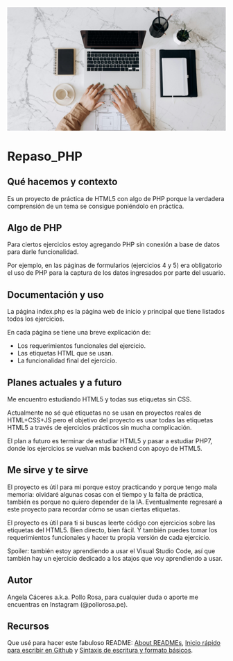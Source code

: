 <picture>
 <source media="(prefers-color-scheme: dark)" srcset="assets/images/portada2_readme.jpg">
 <source media="(prefers-color-scheme: light)" srcset="assets/images/portada1_readme.jpg">
 <img alt="Portada de una persona estudiando en su laptop" src="assets/images/portada1_readme.jpg">
</picture>

# Repaso_PHP

## Qué hacemos y contexto
Es un proyecto de práctica de HTML5 con algo de PHP porque la verdadera comprensión de un tema se consigue poniéndolo en práctica.

## Algo de PHP
Para ciertos ejercicios estoy agregando PHP sin conexión a base de datos para darle funcionalidad.

Por ejemplo, en las páginas de formularios (ejercicios 4 y 5) era obligatorio el uso de PHP para la captura de los datos ingresados por parte del usuario.

## Documentación y uso
La página index.php es la página web de inicio y principal que tiene listados todos los ejercicios.

En cada página se tiene una breve explicación de:
* Los requerimientos funcionales del ejercicio.
* Las etiquetas HTML que se usan.
* La funcionalidad final del ejercicio.

## Planes actuales y a futuro
Me encuentro estudiando HTML5 y todas sus etiquetas sin CSS.

Actualmente no sé qué etiquetas no se usan en proyectos reales de HTML+CSS+JS pero el objetivo del proyecto es usar todas las etiquetas HTML5 a través de ejercicios prácticos sin mucha complicación.

El plan a futuro es terminar de estudiar HTML5 y pasar a estudiar PHP7, donde los ejercicios se vuelvan más backend con apoyo de HTML5.

## Me sirve y te sirve
El proyecto es útil para mi porque estoy practicando y porque tengo mala memoria: olvidaré algunas cosas con el tiempo y la falta de práctica, también es porque no quiero depender de la IA. Eventualmente regresaré a este proyecto para recordar cómo se usan ciertas etiquetas.

El proyecto es útil para ti si buscas leerte código con ejercicios sobre las etiquetas del HTML5. Bien directo, bien fácil. Y también puedes tomar los requerimientos funcionales y hacer tu propia versión de cada ejercicio.

Spoiler: también estoy aprendiendo a usar el Visual Studio Code, así que también hay un ejercicio dedicado a los atajos que voy aprendiendo a usar.

## Autor
Angela Cáceres a.k.a. Pollo Rosa, para cualquier duda o aporte me encuentras en Instagram (@pollorosa.pe).

## Recursos
Que usé para hacer este fabuloso README: [About READMEs](https://docs.github.com/en/repositories/managing-your-repositorys-settings-and-features/customizing-your-repository/about-readmes), [Inicio rápido para escribir en Github](https://docs.github.com/es/get-started/writing-on-github/getting-started-with-writing-and-formatting-on-github/quickstart-for-writing-on-github) y [Sintaxis de escritura y formato básicos](https://docs.github.com/es/get-started/writing-on-github/getting-started-with-writing-and-formatting-on-github/basic-writing-and-formatting-syntax).
